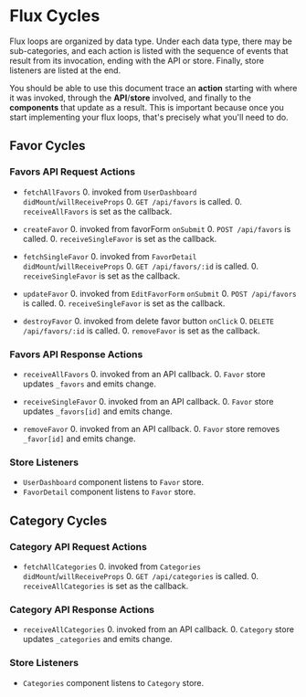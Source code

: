 # Flux Cycles

Flux loops are organized by data type. Under each data type, there may
be sub-categories, and each action is listed with the sequence of events
that result from its invocation, ending with the API or store. Finally,
store listeners are listed at the end.

You should be able to use this document trace an **action** starting
with where it was invoked, through the **API**/**store** involved, and
finally to the **components** that update as a result. This is important
because once you start implementing your flux loops, that's precisely
what you'll need to do.


## Favor Cycles

### Favors API Request Actions

* `fetchAllFavors`
  0. invoked from `UserDashboard` `didMount`/`willReceiveProps`
  0. `GET /api/favors` is called.
  0. `receiveAllFavors` is set as the callback.

* `createFavor`
  0. invoked from favorForm `onSubmit`
  0. `POST /api/favors` is called.
  0. `receiveSingleFavor` is set as the callback.

* `fetchSingleFavor`
  0. invoked from `FavorDetail` `didMount`/`willReceiveProps`
  0. `GET /api/favors/:id` is called.
  0. `receiveSingleFavor` is set as the callback.

* `updateFavor`
  0. invoked from `EditFavorForm` `onSubmit`
  0. `POST /api/favors` is called.
  0. `receiveSingleFavor` is set as the callback.

* `destroyFavor`
  0. invoked from delete favor button `onClick`
  0. `DELETE /api/favors/:id` is called.
  0. `removeFavor` is set as the callback.

### Favors API Response Actions

* `receiveAllFavors`
  0. invoked from an API callback.
  0. `Favor` store updates `_favors` and emits change.

* `receiveSingleFavor`
  0. invoked from an API callback.
  0. `Favor` store updates `_favors[id]` and emits change.

* `removeFavor`
  0. invoked from an API callback.
  0. `Favor` store removes `_favor[id]` and emits change.

### Store Listeners

* `UserDashboard` component listens to `Favor` store.
* `FavorDetail` component listens to `Favor` store.


## Category Cycles

### Category API Request Actions

* `fetchAllCategories`
  0. invoked from `Categories` `didMount`/`willReceiveProps`
  0. `GET /api/categories` is called.
  0. `receiveAllCategories` is set as the callback.

### Category API Response Actions

* `receiveAllCategories`
  0. invoked from an API callback.
  0. `Category` store updates `_categories` and emits change.

### Store Listeners

* `Categories` component listens to `Category` store.
